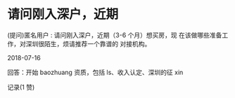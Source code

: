 # 请问刚入深户，近期

(提问)匿名用户 : 请问刚入深户，近期（3-6 个月）想买房，现 在该做哪些准备工作，对深圳很陌生，烦请推荐一个靠谱的 对接机构。

2018-07-16

回答：开始 baozhuang 资质，包括 ls、收入认定、深圳的征 xin

记录(1 赞)